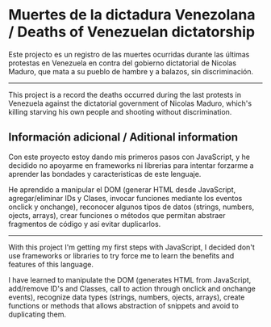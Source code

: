 # Muertes de la dictadura Venezolana / Deaths of Venezuelan dictatorship

Este projecto es un registro de las muertes ocurridas durante las últimas protestas en Venezuela en contra del gobierno dictatorial de Nicolas Maduro, que mata a su pueblo de hambre y a balazos, sin discriminación.

_____________

This project is a record the deaths occurred during the last protests in Venezuela against the dictatorial government of Nicolas Maduro, which's killing starving his own people and shooting without discrimination.


## Información adicional / Aditional information

Con este proyecto estoy dando mis primeros pasos con JavaScript, y he decidido no apoyarme en frameworks ni librerias para intentar forzarme a aprender las bondades y caracteristicas de este lenguaje.

He aprendido a manipular el DOM (generar HTML desde JavaScript, agregar/eliminar IDs y Clases, invocar funciones mediante los eventos onclick y onchange), reconocer algunos tipos de datos (strings, numbers, ojects, arrays), crear funciones o métodos que permitan abstraer fragmentos de código y así evitar duplicarlos.

____________

With this project I'm getting my first steps with JavaScript, I decided don't use frameworks or libraries to try force me to learn the benefits and features of this language.

I have learned to manipulate the DOM (generates HTML from JavaScript, add/remove ID's and Classes, call to action through onclick and onchange events),
recognize data types (strings, numbers, ojects, arrays), create functions or methods that allows abstraction of snippets and avoid to duplicating them.
